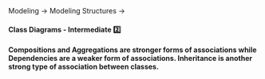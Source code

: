 <div id="path">Modeling → Modeling Structures →</div>

<div id="title">

#### Class Diagrams - Intermediate :two:

</div>

<div id="body">

**Compositions and Aggregations are stronger forms of associations while Dependencies are a weaker form of associations. Inheritance is another strong type of association between classes.**

<panel src="../../../../book/uml/classDiagrams/composition/what/full.md#title-and-body" boilerplate header="{{glyphicon_education}} UML → Class Diagrams → Composition → What" alt="{{glyphicon_education}} Composition" minimized/>
<panel src="../../../../book/uml/classDiagrams/aggregation/what/full.md#title-and-body" boilerplate header="{{glyphicon_education}} UML → Class Diagrams → Aggregation → What" alt="{{glyphicon_education}} Aggregation" minimized/>
<panel src="../../../../book/uml/classDiagrams/dependencies/what/full.md#title-and-body" boilerplate header="{{glyphicon_education}} UML → Class Diagrams → Dependencies → What" alt="{{glyphicon_education}} Dependencies" minimized/>
<panel src="../../../../book/uml/classDiagrams/classInheritance/what/full.md#title-and-body" boilerplate header="{{glyphicon_education}} UML → Class Diagrams → Inheritance → What" alt="{{glyphicon_education}} Inheritance" minimized/>

</div>

<div id="extras">
</div>